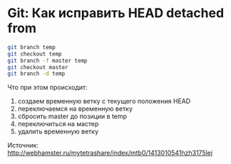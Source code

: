 Git: Как исправить HEAD detached from
=====================================

```bash
git branch temp
git checkout temp
git branch -f master temp
git checkout master
git branch -d temp
```

Что при этом происходит:  
1. создаем временную ветку с текущего положения HEAD  
2. переключаемся на временную ветку  
3. сбросить master до позиции в temp  
4. переключиться на мастер  
5. удалить временную ветку  

Источник:  
http://webhamster.ru/mytetrashare/index/mtb0/1413010541hzh3175lej
